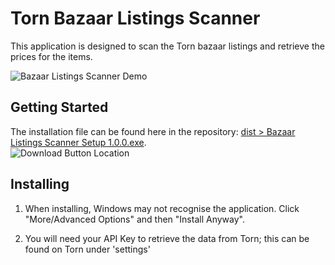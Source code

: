 # Torn Bazaar Listings Scanner

This application is designed to scan the Torn bazaar listings and retrieve the prices for the items.

<img align="center" src="https://i.imgur.com/XaN6iBA.png" alt="Bazaar Listings Scanner Demo">

## Getting Started

The installation file can be found here in the repository: [dist > Bazaar Listings Scanner Setup 1.0.0.exe](https://github.com/cryosis7/torn-bazaar-listings-scanner/blob/master/dist/Bazaar%20Listings%20Scanner%20Setup%201.0.0.exe).  
![Download Button Location](https://i.imgur.com/XaN6iBA.png)


## Installing

1. When installing, Windows may not recognise the application.
Click "More/Advanced Options" and then "Install Anyway".

2. You will need your API Key to retrieve the data from Torn; this can be found on Torn under 'settings'
